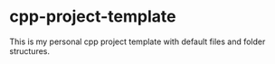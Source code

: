 
# cpp-project-template

This is my personal cpp project template with default files and folder structures. 